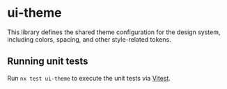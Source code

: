 # ui-theme

This library defines the shared theme configuration for the design system, including colors, spacing, and other style-related tokens.

## Running unit tests

Run `nx test ui-theme` to execute the unit tests via [Vitest](https://vitest.dev/).
